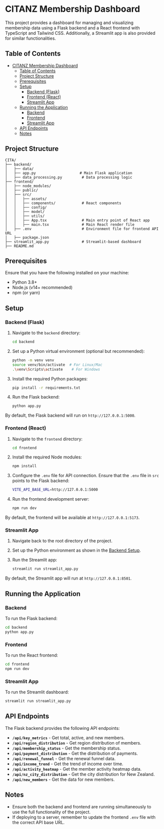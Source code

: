 # CITANZ Membership Dashboard

This project provides a dashboard for managing and visualizing membership data using a Flask backend and a React frontend with TypeScript and Tailwind CSS. Additionally, a Streamlit app is also provided for similar functionalities. 

## Table of Contents
- [CITANZ Membership Dashboard](#citanz-membership-dashboard)
  - [Table of Contents](#table-of-contents)
  - [Project Structure](#project-structure)
  - [Prerequisites](#prerequisites)
  - [Setup](#setup)
    - [Backend (Flask)](#backend-flask)
    - [Frontend (React)](#frontend-react)
    - [Streamlit App](#streamlit-app)
  - [Running the Application](#running-the-application)
    - [Backend](#backend)
    - [Frontend](#frontend)
    - [Streamlit App](#streamlit-app-1)
  - [API Endpoints](#api-endpoints)
  - [Notes](#notes)

## Project Structure

```
CITA/
├── backend/
│   ├── data/
│   ├── app.py                    # Main Flask application
│   ├── data_processing.py         # Data processing logic
├── frontend/
│   ├── node_modules/
│   ├── public/
│   ├── src/
│   │   ├── assets/
│   │   ├── components/            # React components
│   │   ├── config/
│   │   ├── model/
│   │   ├── utils/
│   │   ├── App.tsx                # Main entry point of React app
│   │   ├── main.tsx               # Main React render file
│   ├── .env                       # Environment file for frontend API URL
│   ├── package.json
├── streamlit_app.py               # Streamlit-based dashboard
├── README.md
```

## Prerequisites

Ensure that you have the following installed on your machine:
- Python 3.8+
- Node.js (v14+ recommended)
- npm (or yarn)

## Setup

### Backend (Flask)

1. Navigate to the `backend` directory:
   ```bash
   cd backend
   ```

2. Set up a Python virtual environment (optional but recommended):
   ```bash
   python -m venv venv
   source venv/bin/activate  # For Linux/Mac
   .\venv\Scripts\activate    # For Windows
   ```

3. Install the required Python packages:
   ```bash
   pip install -r requirements.txt
   ```

4. Run the Flask backend:
   ```bash
   python app.py
   ```

By default, the Flask backend will run on `http://127.0.0.1:5000`.

### Frontend (React)

1. Navigate to the `frontend` directory:
   ```bash
   cd frontend
   ```

2. Install the required Node modules:
   ```bash
   npm install
   ```

3. Configure the `.env` file for API connection. Ensure that the `.env` file in `src` points to the Flask backend:
   ```bash
   VITE_API_BASE_URL=http://127.0.0.1:5000
   ```

4. Run the frontend development server:
   ```bash
   npm run dev
   ```

By default, the frontend will be available at `http://127.0.0.1:5173`.

### Streamlit App

1. Navigate back to the root directory of the project.

2. Set up the Python environment as shown in the [Backend Setup](#backend-flask).

3. Run the Streamlit app:
   ```bash
   streamlit run streamlit_app.py
   ```

By default, the Streamlit app will run at `http://127.0.0.1:8501`.

## Running the Application

### Backend

To run the Flask backend:
```bash
cd backend
python app.py
```

### Frontend

To run the React frontend:
```bash
cd frontend
npm run dev
```

### Streamlit App

To run the Streamlit dashboard:
```bash
streamlit run streamlit_app.py
```

## API Endpoints

The Flask backend provides the following API endpoints:

- **`/api/key_metrics`** - Get total, active, and new members.
- **`/api/region_distribution`** - Get region distribution of members.
- **`/api/membership_status`** - Get the membership status.
- **`/api/payment_distribution`** - Get the distribution of payments.
- **`/api/renewal_funnel`** - Get the renewal funnel data.
- **`/api/income_trend`** - Get the trend of income over time.
- **`/api/activity_heatmap`** - Get the member activity heatmap data.
- **`/api/nz_city_distribution`** - Get the city distribution for New Zealand.
- **`/api/new_members`** - Get the data for new members.

## Notes

- Ensure both the backend and frontend are running simultaneously to use the full functionality of the project.
- If deploying to a server, remember to update the frontend `.env` file with the correct API base URL.
